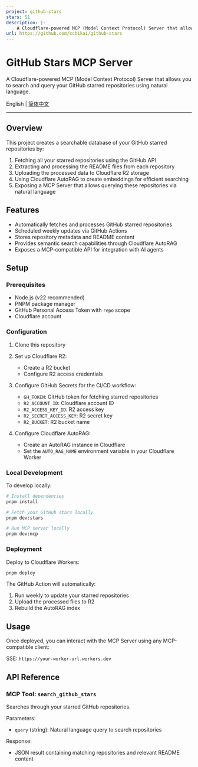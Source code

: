 ```yaml
---
project: github-stars
stars: 51
description: |-
    A Cloudflare-powered MCP (Model Context Protocol) Server that allows you to search and query your GitHub starred repositories using natural language.
url: https://github.com/ccbikai/github-stars
---
```


# GitHub Stars MCP Server

A Cloudflare-powered MCP (Model Context Protocol) Server that allows you to search and query your GitHub starred repositories using natural language.

English | [简体中文](/README.zh.md)

---

## Overview

This project creates a searchable database of your GitHub starred repositories by:

1. Fetching all your starred repositories using the GitHub API
2. Extracting and processing the README files from each repository
3. Uploading the processed data to Cloudflare R2 storage
4. Using Cloudflare AutoRAG to create embeddings for efficient searching
5. Exposing a MCP Server that allows querying these repositories via natural language

## Features

- Automatically fetches and processes GitHub starred repositories
- Scheduled weekly updates via GitHub Actions
- Stores repository metadata and README content
- Provides semantic search capabilities through Cloudflare AutoRAG
- Exposes a MCP-compatible API for integration with AI agents

## Setup

### Prerequisites

- Node.js (v22 recommended)
- PNPM package manager
- GitHub Personal Access Token with `repo` scope
- Cloudflare account

### Configuration

1. Clone this repository
2. Set up Cloudflare R2:

   - Create a R2 bucket
   - Configure R2 access credentials

3. Configure GitHub Secrets for the CI/CD workflow:

   - `GH_TOKEN`: GitHub token for fetching starred repositories
   - `R2_ACCOUNT_ID`: Cloudflare account ID
   - `R2_ACCESS_KEY_ID`: R2 access key
   - `R2_SECRET_ACCESS_KEY`: R2 secret key
   - `R2_BUCKET`: R2 bucket name

4. Configure Cloudflare AutoRAG:
   - Create an AutoRAG instance in Cloudflare
   - Set the `AUTO_RAG_NAME` environment variable in your Cloudflare Worker

### Local Development

To develop locally:

```bash
# Install dependencies
pnpm install

# Fetch your GitHub stars locally
pnpm dev:stars

# Run MCP server locally
pnpm dev:mcp
```

### Deployment

Deploy to Cloudflare Workers:

```bash
pnpm deploy
```

The GitHub Action will automatically:

1. Run weekly to update your starred repositories
2. Upload the processed files to R2
3. Rebuild the AutoRAG index

## Usage

Once deployed, you can interact with the MCP Server using any MCP-compatible client:

SSE: `https://your-worker-url.workers.dev`

## API Reference

### MCP Tool: `search_github_stars`

Searches through your starred GitHub repositories.

Parameters:

- `query` (string): Natural language query to search repositories

Response:

- JSON result containing matching repositories and relevant README content

